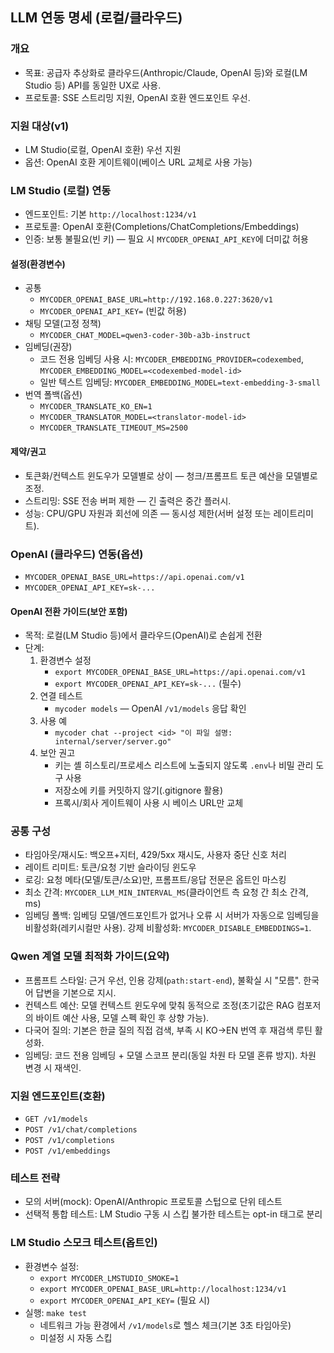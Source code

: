 ## LLM 연동 명세 (로컬/클라우드)

### 개요
- 목표: 공급자 추상화로 클라우드(Anthropic/Claude, OpenAI 등)와 로컬(LM Studio 등) API를 동일한 UX로 사용.
- 프로토콜: SSE 스트리밍 지원, OpenAI 호환 엔드포인트 우선.

### 지원 대상(v1)
- LM Studio(로컬, OpenAI 호환) 우선 지원
- 옵션: OpenAI 호환 게이트웨이(베이스 URL 교체로 사용 가능)

### LM Studio (로컬) 연동
- 엔드포인트: 기본 `http://localhost:1234/v1`
- 프로토콜: OpenAI 호환(Completions/ChatCompletions/Embeddings)
- 인증: 보통 불필요(빈 키) — 필요 시 `MYCODER_OPENAI_API_KEY`에 더미값 허용

#### 설정(환경변수)
- 공통
  - `MYCODER_OPENAI_BASE_URL=http://192.168.0.227:3620/v1`
  - `MYCODER_OPENAI_API_KEY=` (빈값 허용)
- 채팅 모델(고정 정책)
  - `MYCODER_CHAT_MODEL=qwen3-coder-30b-a3b-instruct`
- 임베딩(권장)
  - 코드 전용 임베딩 사용 시: `MYCODER_EMBEDDING_PROVIDER=codexembed`, `MYCODER_EMBEDDING_MODEL=<codexembed-model-id>`
  - 일반 텍스트 임베딩: `MYCODER_EMBEDDING_MODEL=text-embedding-3-small`
- 번역 폴백(옵션)
  - `MYCODER_TRANSLATE_KO_EN=1`
  - `MYCODER_TRANSLATOR_MODEL=<translator-model-id>`
  - `MYCODER_TRANSLATE_TIMEOUT_MS=2500`

#### 제약/권고
- 토큰화/컨텍스트 윈도우가 모델별로 상이 — 청크/프롬프트 토큰 예산을 모델별로 조정.
- 스트리밍: SSE 전송 버퍼 제한 — 긴 출력은 중간 플러시.
- 성능: CPU/GPU 자원과 회선에 의존 — 동시성 제한(서버 설정 또는 레이트리미트).

### OpenAI (클라우드) 연동(옵션)
- `MYCODER_OPENAI_BASE_URL=https://api.openai.com/v1`
- `MYCODER_OPENAI_API_KEY=sk-...`

#### OpenAI 전환 가이드(보안 포함)
- 목적: 로컬(LM Studio 등)에서 클라우드(OpenAI)로 손쉽게 전환
- 단계:
  1) 환경변수 설정
     - `export MYCODER_OPENAI_BASE_URL=https://api.openai.com/v1`
     - `export MYCODER_OPENAI_API_KEY=sk-...` (필수)
  2) 연결 테스트
     - `mycoder models` — OpenAI `/v1/models` 응답 확인
  3) 사용 예
     - `mycoder chat --project <id> "이 파일 설명: internal/server/server.go"`
  4) 보안 권고
     - 키는 셸 히스토리/프로세스 리스트에 노출되지 않도록 `.env`나 비밀 관리 도구 사용
     - 저장소에 키를 커밋하지 않기(.gitignore 활용)
     - 프록시/회사 게이트웨이 사용 시 베이스 URL만 교체

### 공통 구성
- 타임아웃/재시도: 백오프+지터, 429/5xx 재시도, 사용자 중단 신호 처리
- 레이트 리미트: 토큰/요청 기반 슬라이딩 윈도우
- 로깅: 요청 메타(모델/토큰/소요)만, 프롬프트/응답 전문은 옵트인 마스킹
 - 최소 간격: `MYCODER_LLM_MIN_INTERVAL_MS`(클라이언트 측 요청 간 최소 간격, ms)
- 임베딩 폴백: 임베딩 모델/엔드포인트가 없거나 오류 시 서버가 자동으로 임베딩을 비활성화(레키시컬만 사용). 강제 비활성화: `MYCODER_DISABLE_EMBEDDINGS=1`.

### Qwen 계열 모델 최적화 가이드(요약)
- 프롬프트 스타일: 근거 우선, 인용 강제(`path:start-end`), 불확실 시 "모름". 한국어 답변을 기본으로 지시.
- 컨텍스트 예산: 모델 컨텍스트 윈도우에 맞춰 동적으로 조정(초기값은 RAG 컴포저의 바이트 예산 사용, 모델 스펙 확인 후 상향 가능).
- 다국어 질의: 기본은 한글 질의 직접 검색, 부족 시 KO→EN 번역 후 재검색 루틴 활성화.
- 임베딩: 코드 전용 임베딩 + 모델 스코프 분리(동일 차원 타 모델 혼류 방지). 차원 변경 시 재색인.

### 지원 엔드포인트(호환)
- `GET /v1/models`
- `POST /v1/chat/completions`
- `POST /v1/completions`
- `POST /v1/embeddings`

### 테스트 전략
- 모의 서버(mock): OpenAI/Anthropic 프로토콜 스텁으로 단위 테스트
- 선택적 통합 테스트: LM Studio 구동 시 스킵 불가한 테스트는 opt-in 태그로 분리

### LM Studio 스모크 테스트(옵트인)
- 환경변수 설정:
  - `export MYCODER_LMSTUDIO_SMOKE=1`
  - `export MYCODER_OPENAI_BASE_URL=http://localhost:1234/v1`
  - `export MYCODER_OPENAI_API_KEY=` (필요 시)
- 실행: `make test`
  - 네트워크 가능 환경에서 `/v1/models`로 헬스 체크(기본 3초 타임아웃)
  - 미설정 시 자동 스킵
